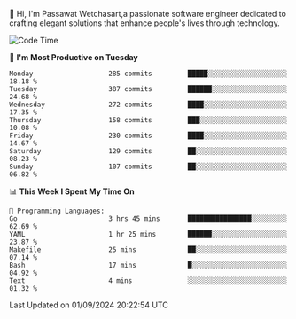 
👋 Hi, I'm Passawat Wetchasart,a passionate software engineer dedicated to crafting elegant solutions that enhance people's lives through technology.


<!--START_SECTION:waka-->
![Code Time](http://img.shields.io/badge/Code%20Time-1%2C757%20hrs%2049%20mins-blue)

📅 **I'm Most Productive on Tuesday** 

```text
Monday                   285 commits         █████░░░░░░░░░░░░░░░░░░░░   18.18 % 
Tuesday                  387 commits         ██████░░░░░░░░░░░░░░░░░░░   24.68 % 
Wednesday                272 commits         ████░░░░░░░░░░░░░░░░░░░░░   17.35 % 
Thursday                 158 commits         ███░░░░░░░░░░░░░░░░░░░░░░   10.08 % 
Friday                   230 commits         ████░░░░░░░░░░░░░░░░░░░░░   14.67 % 
Saturday                 129 commits         ██░░░░░░░░░░░░░░░░░░░░░░░   08.23 % 
Sunday                   107 commits         ██░░░░░░░░░░░░░░░░░░░░░░░   06.82 % 
```


📊 **This Week I Spent My Time On** 

```text
💬 Programming Languages: 
Go                       3 hrs 45 mins       ████████████████░░░░░░░░░   62.69 % 
YAML                     1 hr 25 mins        ██████░░░░░░░░░░░░░░░░░░░   23.87 % 
Makefile                 25 mins             ██░░░░░░░░░░░░░░░░░░░░░░░   07.14 % 
Bash                     17 mins             █░░░░░░░░░░░░░░░░░░░░░░░░   04.92 % 
Text                     4 mins              ░░░░░░░░░░░░░░░░░░░░░░░░░   01.32 % 
```


 Last Updated on 01/09/2024 20:22:54 UTC
<!--END_SECTION:waka-->

<!--
**markpassawat/markpassawat** is a ✨ _special_ ✨ repository because its `README.md` (this file) appears on your GitHub profile.

Here are some ideas to get you started:

- 🔭 I’m currently working on ...
- 🌱 I’m currently learning ...
- 👯 I’m looking to collaborate on ...
- 🤔 I’m looking for help with ...
- 💬 Ask me about ...
- 📫 How to reach me: ...
- 😄 Pronouns: He/Him
- ⚡ Fun fact: ...
-->
